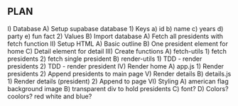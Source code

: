 ## PLAN

I) Database
  A) Setup supabase database
    1) Keys
      a) id
      b) name
      c) years
      d) party
      e) fun fact
    2) Values
  B) Import database
    A) Fetch all presidents with fetch function
II) Setup HTML
  A) Basic outline
  B) One president element for home
  C) Detail element for detail
III) Create functions
  A) fetch-utils
    1) fetch presidents
    2) fetch single president
  B) render-utils
    1) TDD - render presidents
    2) TDD - render president
IV) Render home
  A) app.js
    1) Render presidents
    2) Append presidents to main page
V) Render details
  B) details.js
    1) Render details (president)
    2) Append to page
VI) Styling
  A) american flag background image
  B) transparent div to hold presidents
  C) font?
  D) Colors? coolors? red white and blue?